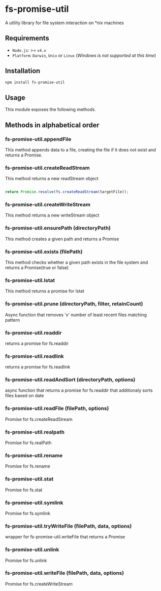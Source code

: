 # fs-promise-util
A utility library for file system interaction on *nix machines

## Requirements

* `Node.js`: >= `v4.x`
* `Platform`: `Darwin`, `Unix` or `Linux` (_Windows is not supported at this time_)

## Installation

```bash
npm install fs-promise-util
```

## Usage

This module exposes the following methods.

## Methods in alphabetical order

### fs-promise-util.appendFile

This method appends data to a file, creating the file if it does not exist and returns a Promise.                                                    

### fs-promise-util.createReadStream

This method returns a new readStream object

```javascript

return Promise.resolve(fs.createReadStream(targetFile));
```

### fs-promise-util.createWriteStream

This method returns a new writeStream object

### fs-promise-util.ensurePath (directoryPath)

This method creates a given path and returns a Promise

### fs-promise-util.exists (filePath)

This method checks whether a given path exists in the file system and returns a Promise(true or false)

### fs-promise-util.lstat

This method returns a promise for lstat

### fs-promise-util.prune (directoryPath, filter, retainCount)

Async function that removes 'x' number of least recent files matching pattern

### fs-promise-util.readdir

returns a promise for fs.readdir

### fs-promise-util.readlink

returns a promise for fs.readlink

### fs-promise-util.readAndSort (directoryPath, options)

async function that returns a promise for fs.readdir that additionaly sorts files based on date

### fs-promise-util.readFile (filePath, options)

Promise for fs.createReadStream

### fs-promise-util.realpath

Promise for fs.realPath

### fs-promise-util.rename

Promise for fs.rename

### fs-promise-util.stat

Promise for fs.stat

### fs-promise-util.symlink

Promise for fs.symlink

### fs-promise-util.tryWriteFile (filePath, data, options)

wrapper for fs-promise-util.writeFile that returns a Promise

### fs-promise-util.unlink

Promise for fs.unlink

### fs-promise-util.writeFile (filePath, data, options)

Promise for fs.createWriteStream

